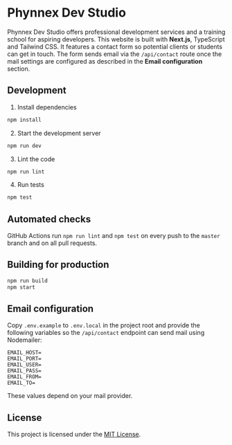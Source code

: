 # Phynnex Dev Studio

Phynnex Dev Studio offers professional development services and a training school for aspiring developers. This website is built with **Next.js**, TypeScript and Tailwind CSS. It features a contact form so potential clients or students can get in touch. The form sends email via the `/api/contact` route once the mail settings are configured as described in the **Email configuration** section.

## Development

1. Install dependencies

```bash
npm install
```

2. Start the development server

```bash
npm run dev
```

3. Lint the code

```bash
npm run lint
```

4. Run tests

```bash
npm test
```

## Automated checks

GitHub Actions run `npm run lint` and `npm test` on every push to the `master`
branch and on all pull requests.

## Building for production

```bash
npm run build
npm start
```

## Email configuration

Copy `.env.example` to `.env.local` in the project root and provide the following variables so the `/api/contact` endpoint can send mail using Nodemailer:

```
EMAIL_HOST=
EMAIL_PORT=
EMAIL_USER=
EMAIL_PASS=
EMAIL_FROM=
EMAIL_TO=
```

These values depend on your mail provider.

## License

This project is licensed under the [MIT License](LICENSE).
